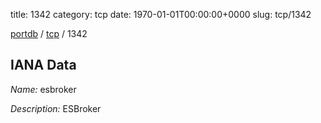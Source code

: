 title: 1342
category: tcp
date: 1970-01-01T00:00:00+0000
slug: tcp/1342

[portdb](/) / [tcp](/category/tcp.html) / 1342


## IANA Data

_Name:_ esbroker

_Description:_ ESBroker

